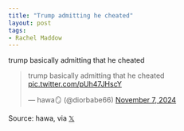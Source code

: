 ```yaml
---
title: "Trump admitting he cheated"
layout: post
tags:
- Rachel Maddow
---
```


trump basically admitting that he cheated

<blockquote class="twitter-tweet"><p lang="en" dir="ltr">trump basically admitting that he cheated <a href="https://t.co/pUh47JHscY">pic.twitter.com/pUh47JHscY</a></p>&mdash; hawa🪞 (@diorbabe66) <a href="https://twitter.com/diorbabe66/status/1854333174744224104?ref_src=twsrc%5Etfw">November 7, 2024</a></blockquote> <script async src="https://platform.twitter.com/widgets.js" charset="utf-8"></script>

Source: hawa, via [𝕏](https://x.com)
